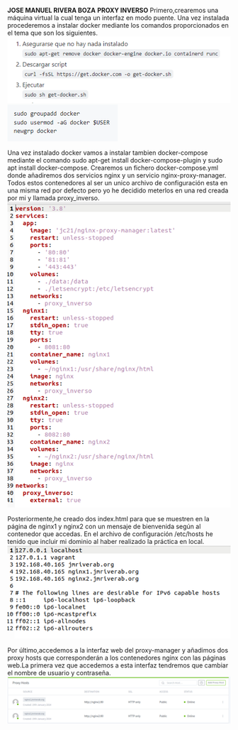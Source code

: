 **JOSE MANUEL RIVERA BOZA**
**PROXY INVERSO**
Primero,crearemos una máquina virtual la cual tenga un interfaz en modo puente.
Una vez instalada procederemos a instalar docker mediante los comandos proporcionados en el tema que son los siguientes.
![captura1](imagenes/captura1.png)
![captura2](imagenes/captura2.png)

Una vez instalado docker vamos a instalar tambien docker-compose mediante el comando sudo apt-get install docker-compose-plugin y sudo apt install docker-compose.
Crearemos un fichero docker-compose.yml donde añadiremos dos servicios nginx y un servicio nginx-proxy-manager.
Todos estos contenedores al ser un unico archivo de configuración esta en una misma red por defecto pero yo he decidido meterlos en una red creada por mi y llamada proxy_inverso.
![captura3](imagenes/captura3.png)

Posteriormente,he creado dos index.html para que se muestren en la página de nginx1 y nginx2 con un mensaje de bienvenida según al contenedor que accedas.
En el archivo de configuración /etc/hosts he tenido que incluir mi dominio al haber realizado la práctica en local.
![captura4](imagenes/captura4.png)

Por último,accedemos a la interfaz web del proxy-manager y añadimos dos proxy hosts que corresponderán a los contenedores nginx con las páginas web.La primera vez que accedemos a esta interfaz tendremos que cambiar el nombre de usuario y contraseña.
 ![captura5](imagenes/captura5.png)
